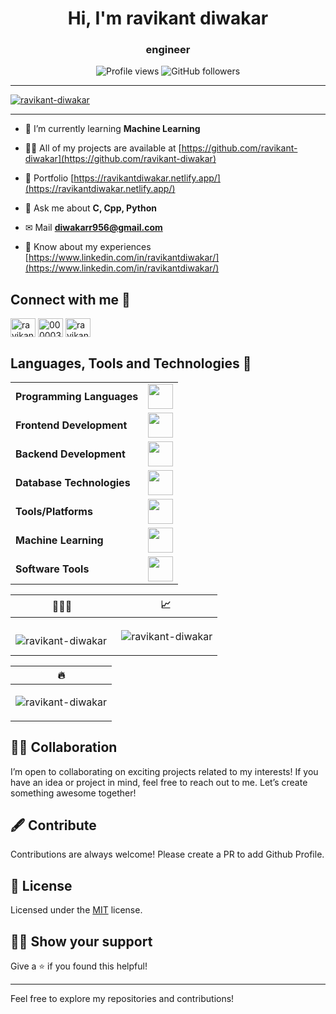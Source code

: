 <h1 align="center">Hi, I'm ravikant diwakar</h1>


<h3 align="center">engineer</h3>

<p align="center">
  <img src="https://komarev.com/ghpvc/?username=ravikant-diwakar&label=Profile%20views&color=0e75b6&style=flat" alt="Profile views" />
  <img src="https://img.shields.io/github/followers/ravikant-diwakar?label=Follow&style=social" alt="GitHub followers" />
</p>

---
<p align="left"> <a href="https://github.com/ryo-ma/github-profile-trophy"><img src="https://github-profile-trophy.vercel.app/?username=ravikant-diwakar" alt="ravikant-diwakar" /></a> </p>

---

- 🌱 I’m currently learning **Machine Learning**

- 👨‍💻 All of my projects are available at [https://github.com/ravikant-diwakar](https://github.com/ravikant-diwakar)

- 💼 Portfolio [https://ravikantdiwakar.netlify.app/](https://ravikantdiwakar.netlify.app/)

- 💬 Ask me about **C, Cpp, Python**

- ✉ Mail **diwakarr956@gmail.com**

- 📄 Know about my experiences [https://www.linkedin.com/in/ravikantdiwakar/](https://www.linkedin.com/in/ravikantdiwakar/)


## Connect with me 🔗

<p align="left">
<a href="https://linkedin.com/in/ravikantdiwakar" target="blank"><img align="center" src="https://raw.githubusercontent.com/rahuldkjain/github-profile-readme-generator/master/src/images/icons/Social/linked-in-alt.svg" alt="ravikantdiwakar" height="30" width="40" /></a>
<a href="https://instagram.com/0000032c" target="blank"><img align="center" src="https://raw.githubusercontent.com/rahuldkjain/github-profile-readme-generator/master/src/images/icons/Social/instagram.svg" alt="0000032c" height="30" width="40" /></a>
<a href="https://www.hackerrank.com/ravikant_diwakar" target="blank"><img align="center" src="https://raw.githubusercontent.com/rahuldkjain/github-profile-readme-generator/master/src/images/icons/Social/hackerrank.svg" alt="ravikant_diwakar" height="30" width="40" /></a>
</p>

## Languages, Tools and Technologies 🚀 
<table>
	<tr>
	<td><strong>Programming Languages</strong></td>
	<td><img height=40 src = "https://skillicons.dev/icons?i=c,cpp,py"></td>
</tr>
<tr>
	<td><strong>Frontend Development</strong></td>
	<td><img height=40 src = "https://skillicons.dev/icons?i=html,css,js,react" ></td>
</tr>
<tr>
	<td><strong>Backend Development</strong></td>
	<td><img height=40 src = "https://skillicons.dev/icons?i=nodejs,express,flask"></td>
</tr>
<tr>
	<td><strong>Database Technologies</strong></td>
	<td><img height=40 src = "https://skillicons.dev/icons?i=mysql,aws,mongodb&theme=dark"></td>
</tr>
<tr>
	<td><strong>Tools/Platforms</strong></td>
	<td><img height=40 src = "https://skillicons.dev/icons?i=git,vscode,github&theme=dark"></td>
</tr>
<tr>
	<td><strong>Machine Learning</strong></td>
	<td><img height=40 src = "https://skillicons.dev/icons?i=tensorflow,sklearn,pytorch"></td>
</tr>
<tr>
	<td><strong>Software Tools</strong></td>
	<td><img height=40 src = "https://skillicons.dev/icons?i=ps,pr,figma"></td>
</tr>
</table>


| 👨🏻‍💻 | 📈 |
|-------|-------|
| <p><img align="left" src="https://github-readme-stats.vercel.app/api/top-langs?username=ravikant-diwakar&show_icons=true&locale=en&layout=compact" alt="ravikant-diwakar" /></p> | <p>&nbsp;<img align="center" src="https://github-readme-stats.vercel.app/api?username=ravikant-diwakar&show_icons=true&locale=en" alt="ravikant-diwakar" /></p> |

| 🔥 |
|-------|
| <p><img align="center" src="https://github-readme-streak-stats.herokuapp.com/?user=ravikant-diwakar&" alt="ravikant-diwakar" /></p> |



## 🤝🏻 Collaboration
I’m open to collaborating on exciting projects related to my interests! If you have an idea or project in mind, feel free to reach out to me. Let’s create something awesome together!

## 🖋 Contribute

Contributions are always welcome! Please create a PR to add Github Profile.

## :pencil: License

Licensed under the [MIT](https://opensource.org/licenses/MIT) license.

## :man_astronaut: Show your support

Give a ⭐️ if you found this helpful!

---

Feel free to explore my repositories and contributions!


